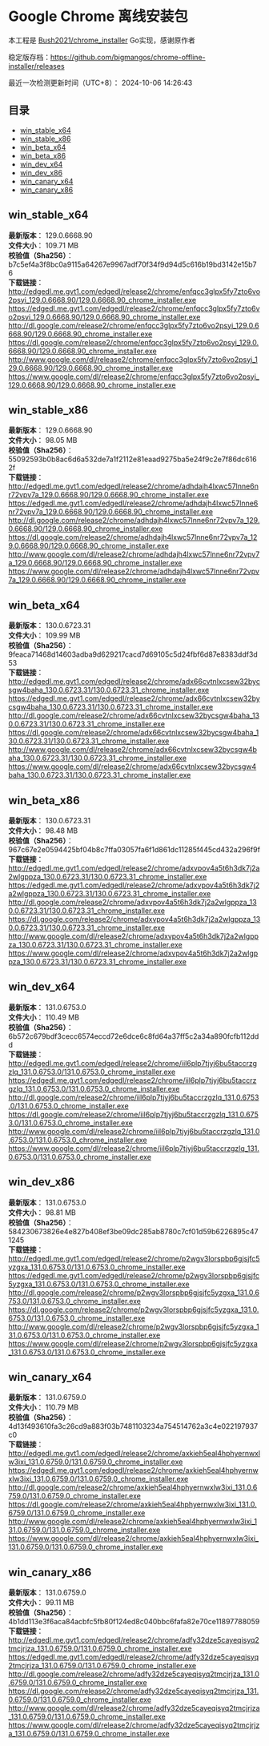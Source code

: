 # Google Chrome 离线安装包
本工程是 [Bush2021/chrome_installer](https://github.com/Bush2021/chrome_installer) Go实现，感谢原作者

稳定版存档：<https://github.com/bigmangos/chrome-offline-installer/releases>

最近一次检测更新时间（UTC+8）：
2024-10-06 14:26:43

## 目录
* [win_stable_x64](https://github.com/bigmangos/chrome-offline-installer?tab=readme-ov-file#win_stable_x64)
* [win_stable_x86](https://github.com/bigmangos/chrome-offline-installer?tab=readme-ov-file#win_stable_x86)
* [win_beta_x64](https://github.com/bigmangos/chrome-offline-installer?tab=readme-ov-file#win_beta_x64)
* [win_beta_x86](https://github.com/bigmangos/chrome-offline-installer?tab=readme-ov-file#win_beta_x86)
* [win_dev_x64](https://github.com/bigmangos/chrome-offline-installer?tab=readme-ov-file#win_dev_x64)
* [win_dev_x86](https://github.com/bigmangos/chrome-offline-installer?tab=readme-ov-file#win_dev_x86)
* [win_canary_x64](https://github.com/bigmangos/chrome-offline-installer?tab=readme-ov-file#win_canary_x64)
* [win_canary_x86](https://github.com/bigmangos/chrome-offline-installer?tab=readme-ov-file#win_canary_x86)

## win_stable_x64
**最新版本**： 129.0.6668.90  
**文件大小**： 109.71 MB  
**校验值（Sha256）**： b7c5ef4a3f8bc0a9115a64267e9967adf70f34f9d94d5c616b19bd3142e15b76  
**下载链接**：
http://edgedl.me.gvt1.com/edgedl/release2/chrome/enfqcc3glpx5fy7zto6vo2psyi_129.0.6668.90/129.0.6668.90_chrome_installer.exe
https://edgedl.me.gvt1.com/edgedl/release2/chrome/enfqcc3glpx5fy7zto6vo2psyi_129.0.6668.90/129.0.6668.90_chrome_installer.exe
http://dl.google.com/release2/chrome/enfqcc3glpx5fy7zto6vo2psyi_129.0.6668.90/129.0.6668.90_chrome_installer.exe
https://dl.google.com/release2/chrome/enfqcc3glpx5fy7zto6vo2psyi_129.0.6668.90/129.0.6668.90_chrome_installer.exe
http://www.google.com/dl/release2/chrome/enfqcc3glpx5fy7zto6vo2psyi_129.0.6668.90/129.0.6668.90_chrome_installer.exe
https://www.google.com/dl/release2/chrome/enfqcc3glpx5fy7zto6vo2psyi_129.0.6668.90/129.0.6668.90_chrome_installer.exe
## win_stable_x86
**最新版本**： 129.0.6668.90  
**文件大小**： 98.05 MB  
**校验值（Sha256）**： 55092593b0b8ac6d6a532de7a1f2112e81eaad9275ba5e24f9c2e7f86dc6162f  
**下载链接**：
http://edgedl.me.gvt1.com/edgedl/release2/chrome/adhdajh4lxwc57lnne6nr72vpv7a_129.0.6668.90/129.0.6668.90_chrome_installer.exe
https://edgedl.me.gvt1.com/edgedl/release2/chrome/adhdajh4lxwc57lnne6nr72vpv7a_129.0.6668.90/129.0.6668.90_chrome_installer.exe
http://dl.google.com/release2/chrome/adhdajh4lxwc57lnne6nr72vpv7a_129.0.6668.90/129.0.6668.90_chrome_installer.exe
https://dl.google.com/release2/chrome/adhdajh4lxwc57lnne6nr72vpv7a_129.0.6668.90/129.0.6668.90_chrome_installer.exe
http://www.google.com/dl/release2/chrome/adhdajh4lxwc57lnne6nr72vpv7a_129.0.6668.90/129.0.6668.90_chrome_installer.exe
https://www.google.com/dl/release2/chrome/adhdajh4lxwc57lnne6nr72vpv7a_129.0.6668.90/129.0.6668.90_chrome_installer.exe
## win_beta_x64
**最新版本**： 130.0.6723.31  
**文件大小**： 109.99 MB  
**校验值（Sha256）**： 9feaca71468d14603adba9d629217cacd7d69105c5d24fbf6d87e8383ddf3d53  
**下载链接**：
http://edgedl.me.gvt1.com/edgedl/release2/chrome/adx66cvtnlxcsew32bycsgw4baha_130.0.6723.31/130.0.6723.31_chrome_installer.exe
https://edgedl.me.gvt1.com/edgedl/release2/chrome/adx66cvtnlxcsew32bycsgw4baha_130.0.6723.31/130.0.6723.31_chrome_installer.exe
http://dl.google.com/release2/chrome/adx66cvtnlxcsew32bycsgw4baha_130.0.6723.31/130.0.6723.31_chrome_installer.exe
https://dl.google.com/release2/chrome/adx66cvtnlxcsew32bycsgw4baha_130.0.6723.31/130.0.6723.31_chrome_installer.exe
http://www.google.com/dl/release2/chrome/adx66cvtnlxcsew32bycsgw4baha_130.0.6723.31/130.0.6723.31_chrome_installer.exe
https://www.google.com/dl/release2/chrome/adx66cvtnlxcsew32bycsgw4baha_130.0.6723.31/130.0.6723.31_chrome_installer.exe
## win_beta_x86
**最新版本**： 130.0.6723.31  
**文件大小**： 98.48 MB  
**校验值（Sha256）**： 967c67e2e0594425bf04b8c7ffa03057fa6f1d861dc11285f445cd432a296f9f  
**下载链接**：
http://edgedl.me.gvt1.com/edgedl/release2/chrome/adxvpov4a5t6h3dk7j2a2wlgppza_130.0.6723.31/130.0.6723.31_chrome_installer.exe
https://edgedl.me.gvt1.com/edgedl/release2/chrome/adxvpov4a5t6h3dk7j2a2wlgppza_130.0.6723.31/130.0.6723.31_chrome_installer.exe
http://dl.google.com/release2/chrome/adxvpov4a5t6h3dk7j2a2wlgppza_130.0.6723.31/130.0.6723.31_chrome_installer.exe
https://dl.google.com/release2/chrome/adxvpov4a5t6h3dk7j2a2wlgppza_130.0.6723.31/130.0.6723.31_chrome_installer.exe
http://www.google.com/dl/release2/chrome/adxvpov4a5t6h3dk7j2a2wlgppza_130.0.6723.31/130.0.6723.31_chrome_installer.exe
https://www.google.com/dl/release2/chrome/adxvpov4a5t6h3dk7j2a2wlgppza_130.0.6723.31/130.0.6723.31_chrome_installer.exe
## win_dev_x64
**最新版本**： 131.0.6753.0  
**文件大小**： 110.49 MB  
**校验值（Sha256）**： 6b572c679bdf3cecc6574eccd72e6dce6c8fd64a37ff5c2a34a890fcfb112ddd  
**下载链接**：
http://edgedl.me.gvt1.com/edgedl/release2/chrome/iil6plp7tjyj6bu5taccrzgzlq_131.0.6753.0/131.0.6753.0_chrome_installer.exe
https://edgedl.me.gvt1.com/edgedl/release2/chrome/iil6plp7tjyj6bu5taccrzgzlq_131.0.6753.0/131.0.6753.0_chrome_installer.exe
http://dl.google.com/release2/chrome/iil6plp7tjyj6bu5taccrzgzlq_131.0.6753.0/131.0.6753.0_chrome_installer.exe
https://dl.google.com/release2/chrome/iil6plp7tjyj6bu5taccrzgzlq_131.0.6753.0/131.0.6753.0_chrome_installer.exe
http://www.google.com/dl/release2/chrome/iil6plp7tjyj6bu5taccrzgzlq_131.0.6753.0/131.0.6753.0_chrome_installer.exe
https://www.google.com/dl/release2/chrome/iil6plp7tjyj6bu5taccrzgzlq_131.0.6753.0/131.0.6753.0_chrome_installer.exe
## win_dev_x86
**最新版本**： 131.0.6753.0  
**文件大小**： 98.81 MB  
**校验值（Sha256）**： 584230673826e4e827b408ef3be09dc285ab8780c7cf01d59b6226895c471245  
**下载链接**：
http://edgedl.me.gvt1.com/edgedl/release2/chrome/p2wgv3lorspbp6gjsjfc5yzgxa_131.0.6753.0/131.0.6753.0_chrome_installer.exe
https://edgedl.me.gvt1.com/edgedl/release2/chrome/p2wgv3lorspbp6gjsjfc5yzgxa_131.0.6753.0/131.0.6753.0_chrome_installer.exe
http://dl.google.com/release2/chrome/p2wgv3lorspbp6gjsjfc5yzgxa_131.0.6753.0/131.0.6753.0_chrome_installer.exe
https://dl.google.com/release2/chrome/p2wgv3lorspbp6gjsjfc5yzgxa_131.0.6753.0/131.0.6753.0_chrome_installer.exe
http://www.google.com/dl/release2/chrome/p2wgv3lorspbp6gjsjfc5yzgxa_131.0.6753.0/131.0.6753.0_chrome_installer.exe
https://www.google.com/dl/release2/chrome/p2wgv3lorspbp6gjsjfc5yzgxa_131.0.6753.0/131.0.6753.0_chrome_installer.exe
## win_canary_x64
**最新版本**： 131.0.6759.0  
**文件大小**： 110.79 MB  
**校验值（Sha256）**： 4d13f493610fa3c26cd9a883f03b7481103234a754514762a3c4e022197937c0  
**下载链接**：
http://edgedl.me.gvt1.com/edgedl/release2/chrome/axkieh5eal4hphyernwxlw3ixi_131.0.6759.0/131.0.6759.0_chrome_installer.exe
https://edgedl.me.gvt1.com/edgedl/release2/chrome/axkieh5eal4hphyernwxlw3ixi_131.0.6759.0/131.0.6759.0_chrome_installer.exe
http://dl.google.com/release2/chrome/axkieh5eal4hphyernwxlw3ixi_131.0.6759.0/131.0.6759.0_chrome_installer.exe
https://dl.google.com/release2/chrome/axkieh5eal4hphyernwxlw3ixi_131.0.6759.0/131.0.6759.0_chrome_installer.exe
http://www.google.com/dl/release2/chrome/axkieh5eal4hphyernwxlw3ixi_131.0.6759.0/131.0.6759.0_chrome_installer.exe
https://www.google.com/dl/release2/chrome/axkieh5eal4hphyernwxlw3ixi_131.0.6759.0/131.0.6759.0_chrome_installer.exe
## win_canary_x86
**最新版本**： 131.0.6759.0  
**文件大小**： 99.11 MB  
**校验值（Sha256）**： 4b1dd113e3f6aca84acbfc5fb80f124ed8c040bbc6fafa82e70ce11897788059  
**下载链接**：
http://edgedl.me.gvt1.com/edgedl/release2/chrome/adfy32dze5cayeqisyq2tmcjrjza_131.0.6759.0/131.0.6759.0_chrome_installer.exe
https://edgedl.me.gvt1.com/edgedl/release2/chrome/adfy32dze5cayeqisyq2tmcjrjza_131.0.6759.0/131.0.6759.0_chrome_installer.exe
http://dl.google.com/release2/chrome/adfy32dze5cayeqisyq2tmcjrjza_131.0.6759.0/131.0.6759.0_chrome_installer.exe
https://dl.google.com/release2/chrome/adfy32dze5cayeqisyq2tmcjrjza_131.0.6759.0/131.0.6759.0_chrome_installer.exe
http://www.google.com/dl/release2/chrome/adfy32dze5cayeqisyq2tmcjrjza_131.0.6759.0/131.0.6759.0_chrome_installer.exe
https://www.google.com/dl/release2/chrome/adfy32dze5cayeqisyq2tmcjrjza_131.0.6759.0/131.0.6759.0_chrome_installer.exe
